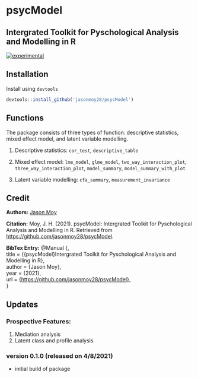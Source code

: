 # psycModel
## Intergrated Toolkit for Pyschological Analysis and Modelling in R

[![experimental](http://badges.github.io/stability-badges/dist/experimental.svg)](http://github.com/badges/stability-badges)

## Installation
Install using `devtools`
```R
devtools::install_github('jasonmoy28/psycModel')
```
## Functions
The package consists of three types of function: descriptive statistics, mixed effect model, and latent variable modelling.

1. Descriptive statistics: `cor_test`, `descriptive_table`

2. Mixed effect model: `lme_model`, `glme_model`, `two_way_interaction_plot`, `three_way_interaction_plot`, `model_summary`, `model_summary_with_plot`

3. Latent variable modelling: `cfa_summary`, `measurement_invariance`


## Credit
**Authors:** [Jason Moy](https://jasonmoy.us)

**Citation:** Moy, J. H. (2021). psycModel: Intergrated Toolkit for Pyschological Analysis and Modelling in R. Retrieved from https://github.com/jasonmoy28/psycModel.

**BibTex Entry:**
  @Manual {,  
            title = {{psycModel}Intergrated Toolkit for Pyschological Analysis and Modelling in R},  
            author = {Jason Moy},  
            year = {2021},  
            url = {https://github.com/jasonmoy28/psycModel},  
  }

## Updates
### Prospective Features: 
1. Mediation analysis 
2. Latent class and profile analysis 

### version 0.1.0 (released on 4/8/2021)
* initial build of package
